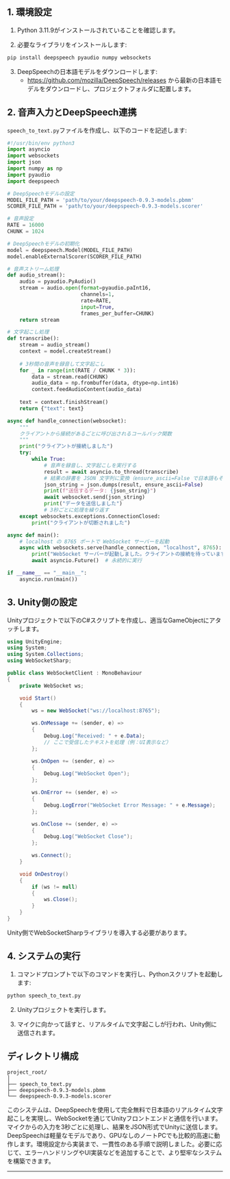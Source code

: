 ## 1. 環境設定

1. Python 3.11.9がインストールされていることを確認します。

2. 必要なライブラリをインストールします:

```bash
pip install deepspeech pyaudio numpy websockets
```

3. DeepSpeechの日本語モデルをダウンロードします:
   - <https://github.com/mozilla/DeepSpeech/releases> から最新の日本語モデルをダウンロードし、プロジェクトフォルダに配置します。

## 2. 音声入力とDeepSpeech連携

`speech_to_text.py`ファイルを作成し、以下のコードを記述します:

```python
#!/usr/bin/env python3
import asyncio
import websockets
import json
import numpy as np
import pyaudio
import deepspeech

# DeepSpeechモデルの設定
MODEL_FILE_PATH = 'path/to/your/deepspeech-0.9.3-models.pbmm'
SCORER_FILE_PATH = 'path/to/your/deepspeech-0.9.3-models.scorer'

# 音声設定
RATE = 16000
CHUNK = 1024

# DeepSpeechモデルの初期化
model = deepspeech.Model(MODEL_FILE_PATH)
model.enableExternalScorer(SCORER_FILE_PATH)

# 音声ストリーム処理
def audio_stream():
    audio = pyaudio.PyAudio()
    stream = audio.open(format=pyaudio.paInt16,
                        channels=1,
                        rate=RATE,
                        input=True,
                        frames_per_buffer=CHUNK)
    return stream

# 文字起こし処理
def transcribe():
    stream = audio_stream()
    context = model.createStream()
    
    # 3秒間の音声を録音して文字起こし
    for _ in range(int(RATE / CHUNK * 3)):
        data = stream.read(CHUNK)
        audio_data = np.frombuffer(data, dtype=np.int16)
        context.feedAudioContent(audio_data)
    
    text = context.finishStream()
    return {"text": text}

async def handle_connection(websocket):
    """
    クライアントから接続があるごとに呼び出されるコールバック関数
    """
    print("クライアントが接続しました")
    try:
        while True:
            # 音声を録音し、文字起こしを実行する
            result = await asyncio.to_thread(transcribe)
            # 結果の辞書を JSON 文字列に変換（ensure_ascii=False で日本語もそのまま表示）
            json_string = json.dumps(result, ensure_ascii=False)
            print(f"送信するデータ: {json_string}")
            await websocket.send(json_string)
            print("データを送信しました")
            # 3秒ごとに処理を繰り返す
    except websockets.exceptions.ConnectionClosed:
        print("クライアントが切断されました")

async def main():
    # localhost の 8765 ポートで WebSocket サーバーを起動
    async with websockets.serve(handle_connection, "localhost", 8765):
        print("WebSocket サーバーが起動しました。クライアントの接続を待っています...")
        await asyncio.Future()  # 永続的に実行

if __name__ == "__main__":
    asyncio.run(main())
```

## 3. Unity側の設定

Unityプロジェクトで以下のC#スクリプトを作成し、適当なGameObjectにアタッチします。

```csharp
using UnityEngine;
using System;
using System.Collections;
using WebSocketSharp;

public class WebSocketClient : MonoBehaviour
{
    private WebSocket ws;

    void Start()
    {
        ws = new WebSocket("ws://localhost:8765");

        ws.OnMessage += (sender, e) =>
        {
            Debug.Log("Received: " + e.Data);
            // ここで受信したテキストを処理（例：UI表示など）
        };

        ws.OnOpen += (sender, e) =>
        {
            Debug.Log("WebSocket Open");
        };

        ws.OnError += (sender, e) =>
        {
            Debug.LogError("WebSocket Error Message: " + e.Message);
        };

        ws.OnClose += (sender, e) =>
        {
            Debug.Log("WebSocket Close");
        };

        ws.Connect();
    }

    void OnDestroy()
    {
        if (ws != null)
        {
            ws.Close();
        }
    }
}
```

Unity側でWebSocketSharpライブラリを導入する必要があります。

## 4. システムの実行

1. コマンドプロンプトで以下のコマンドを実行し、Pythonスクリプトを起動します:

```bash
python speech_to_text.py
```

2. Unityプロジェクトを実行します。

3. マイクに向かって話すと、リアルタイムで文字起こしが行われ、Unity側に送信されます。

## ディレクトリ構成

```
project_root/
│
├── speech_to_text.py
├── deepspeech-0.9.3-models.pbmm
└── deepspeech-0.9.3-models.scorer
```

このシステムは、DeepSpeechを使用して完全無料で日本語のリアルタイム文字起こしを実現し、WebSocketを通じてUnityフロントエンドと通信を行います。マイクからの入力を3秒ごとに処理し、結果をJSON形式でUnityに送信します。DeepSpeechは軽量なモデルであり、GPUなしのノートPCでも比較的高速に動作します。環境設定から実装まで、一貫性のある手順で説明しました。必要に応じて、エラーハンドリングやUI実装などを追加することで、より堅牢なシステムを構築できます。

---
